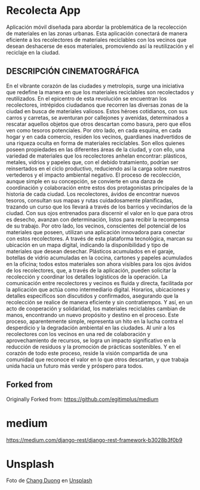# Recolecta App


Aplicación móvil diseñada para abordar la problemática de la recolección de materiales en las zonas urbanas. Esta aplicación conectará de manera eficiente a los recolectores de materiales reciclables con los vecinos que desean deshacerse de esos materiales, promoviendo así la reutilización y el reciclaje en la ciudad.

## DESCRIPCIÓN CINEMATOGRÁFICA
   En el vibrante corazón de las ciudades y metrolopis, surge una iniciativa que redefine la manera en que los materiales reciclables son recolectados y reutilizados. En el epicentro de esta revolución se encuentran los recolectores, intrépidos ciudadanos que recorren las diversas zonas de la ciudad en busca de materiales valiosos. Estos héroes cotidianos, con sus carros y carretas, se aventuran por callejones y avenidas, determinados a rescatar aquellos objetos que otros descartan como basura, pero que ellos ven como tesoros potenciales.
   Por otro lado, en cada esquina, en cada hogar y en cada comercio, residen los vecinos, guardianes inadvertidos de una riqueza oculta en forma de materiales reciclables. Son ellos quienes poseen propiedades en las diferentes áreas de la ciudad, y con ello, una variedad de materiales que los recolectores anhelan encontrar: plásticos, metales, vidrios y papeles que, con el debido tratamiento, podrían ser reinsertados en el ciclo productivo, reduciendo así la carga sobre nuestros vertederos y el impacto ambiental negativo.
   El proceso de recolección, aunque simple en su concepción, se convierte en una danza de coordinación y colaboración entre estos dos protagonistas principales de la historia de cada ciudad. Los recolectores, ávidos de encontrar nuevos tesoros, consultan sus mapas y rutas cuidadosamente planificadas, trazando un curso que los llevará a través de los barrios y vecindarios de la ciudad. Con sus ojos entrenados para discernir el valor en lo que para otros es desecho, avanzan con determinación, listos para recibir la recompensa de su trabajo.
   Por otro lado, los vecinos, conscientes del potencial de los materiales que poseen, utilizan una aplicación innovadora para conectar con estos recolectores. A través de esta plataforma tecnológica, marcan su ubicación en un mapa digital, indicando la disponibilidad y tipo de materiales que desean desechar. Plásticos acumulados en el garaje, botellas de vidrio acumuladas en la cocina, cartones y papeles acumulados en la oficina; todos estos materiales son ahora visibles para los ojos ávidos de los recolectores, que, a través de la aplicación, pueden solicitar la recolección y coordinar los detalles logísticos de la operación.
   La comunicación entre recolectores y vecinos es fluida y directa, facilitada por la aplicación que actúa como intermediario digital. Horarios, ubicaciones y detalles específicos son discutidos y confirmados, asegurando que la recolección se realice de manera eficiente y sin contratiempos. Y así, en un acto de cooperación y solidaridad, los materiales reciclables cambian de manos, encontrando un nuevo propósito y destino en el proceso.
   Este proceso, aparentemente simple, representa un hito en la lucha contra el desperdicio y la degradación ambiental en las ciudades. Al unir a los recolectores con los vecinos en una red de colaboración y aprovechamiento de recursos, se logra un impacto significativo en la reducción de residuos y la promoción de prácticas sostenibles. Y en el corazón de todo este proceso, reside la visión compartida de una comunidad que reconoce el valor en lo que otros descartan, y que trabaja unida hacia un futuro más verde y próspero para todos.

## Forked from
Originally Forked from: https://github.com/egitimplus/medium

# medium
https://medium.com/django-rest/django-rest-framework-b3028b3f0b9

# Unsplash
Foto de <a href="https://unsplash.com/es/@iamchang?utm_content=creditCopyText&utm_medium=referral&utm_source=unsplash">Chang Duong</a> en <a href="https://unsplash.com/es/fotos/foto-de-la-silueta-de-seis-personas-en-la-cima-de-la-montana-Sj0iMtq_Z4w?utm_content=creditCopyText&utm_medium=referral&utm_source=unsplash">Unsplash</a>
  

